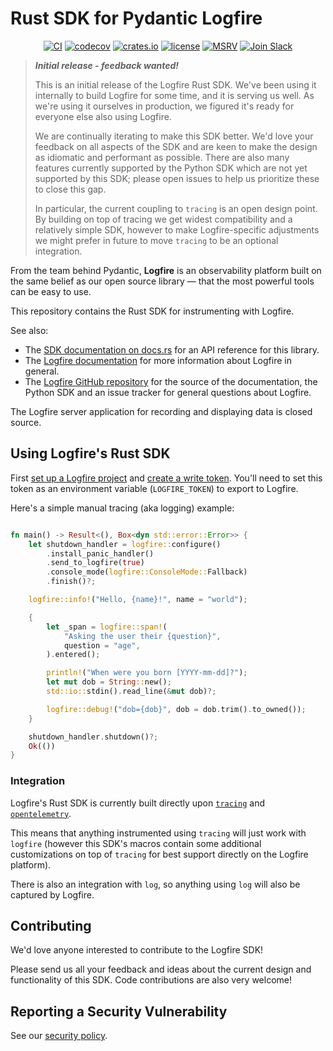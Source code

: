 # Rust SDK for Pydantic Logfire

<p align="center">
  <a href="https://github.com/pydantic/logfire-rust/actions?query=event%3Apush+branch%3Amain+workflow%3ACI"><img src="https://github.com/pydantic/logfire-rust/actions/workflows/main.yml/badge.svg?event=push" alt="CI" /></a>
  <a href="https://codecov.io/gh/pydantic/logfire-rust"><img src="https://codecov.io/gh/pydantic/logfire-rust/graph/badge.svg?token=735CNGCGFD" alt="codecov" /></a>
  <a href="https://crates.io/crates/logfire"><img src="https://img.shields.io/crates/v/logfire.svg?logo=rust" alt="crates.io" /></a>
  <a href="https://github.com/pydantic/logfire-rust/blob/main/LICENSE"><img src="https://img.shields.io/github/license/pydantic/logfire-rust.svg" alt="license" /></a>
  <a href="https://github.com/pydantic/logfire"><img src="https://img.shields.io/crates/msrv/logfire.svg?logo=rust" alt="MSRV" /></a>
  <a href="https://logfire.pydantic.dev/docs/join-slack/"><img src="https://img.shields.io/badge/Slack-Join%20Slack-4A154B?logo=slack" alt="Join Slack" /></a>
</p>

> ***Initial release - feedback wanted!***
>
> This is an initial release of the Logfire Rust SDK. We've been using it internally to build Logfire for some time, and it is serving us well. As we're using it ourselves in production, we figured it's ready for everyone else also using Logfire.
>
> We are continually iterating to make this SDK better. We'd love your feedback on all aspects of the SDK and are keen to make the design as idiomatic and performant as possible. There are also many features currently supported by the Python SDK which are not yet supported by this SDK; please open issues to help us prioritize these to close this gap.
>
> In particular, the current coupling to `tracing` is an open design point. By building on top of tracing we get widest compatibility and a relatively simple SDK, however to make Logfire-specific adjustments we might prefer in future to move `tracing` to be an optional integration.

From the team behind Pydantic, **Logfire** is an observability platform built on the same belief as our
open source library — that the most powerful tools can be easy to use.

This repository contains the Rust SDK for instrumenting with Logfire.

See also:
 - The [SDK documentation on docs.rs](https://docs.rs/logfire) for an API reference for this library.
 - The [Logfire documentation](https://logfire.pydantic.dev/docs/) for more information about Logfire in general.
 - The [Logfire GitHub repository](https://github.com/pydantic/logfire) for the source of the documentation, the Python SDK and an issue tracker for general questions about Logfire.

The Logfire server application for recording and displaying data is closed source.

## Using Logfire's Rust SDK

First [set up a Logfire project](https://logfire.pydantic.dev/docs/#logfire) and [create a write token](https://logfire.pydantic.dev/docs/how-to-guides/create-write-tokens/). You'll need to set this token as an environment variable (`LOGFIRE_TOKEN`) to export to Logfire.

Here's a simple manual tracing (aka logging) example:

```rust

fn main() -> Result<(), Box<dyn std::error::Error>> {
    let shutdown_handler = logfire::configure()
        .install_panic_handler()
        .send_to_logfire(true)
        .console_mode(logfire::ConsoleMode::Fallback)
        .finish()?;

    logfire::info!("Hello, {name}!", name = "world");

    {
        let _span = logfire::span!(
            "Asking the user their {question}",
            question = "age",
        ).entered();

        println!("When were you born [YYYY-mm-dd]?");
        let mut dob = String::new();
        std::io::stdin().read_line(&mut dob)?;

        logfire::debug!("dob={dob}", dob = dob.trim().to_owned());
    }

    shutdown_handler.shutdown()?;
    Ok(())
}
```

### Integration

Logfire's Rust SDK is currently built directly upon [`tracing`](https://docs.rs/tracing/latest/tracing/) and [`opentelemetry`](https://github.com/open-telemetry/opentelemetry-rust/).

This means that anything instrumented using `tracing` will just work with `logfire` (however this SDK's macros contain some additional customizations on top of `tracing` for best support directly on the Logfire platform).

There is also an integration with `log`, so anything using `log` will also be captured by Logfire.

## Contributing

We'd love anyone interested to contribute to the Logfire SDK!

Please send us all your feedback and ideas about the current design and functionality of this SDK. Code contributions are also very welcome!

## Reporting a Security Vulnerability

See our [security policy](https://github.com/pydantic/logfire-rust/security).
